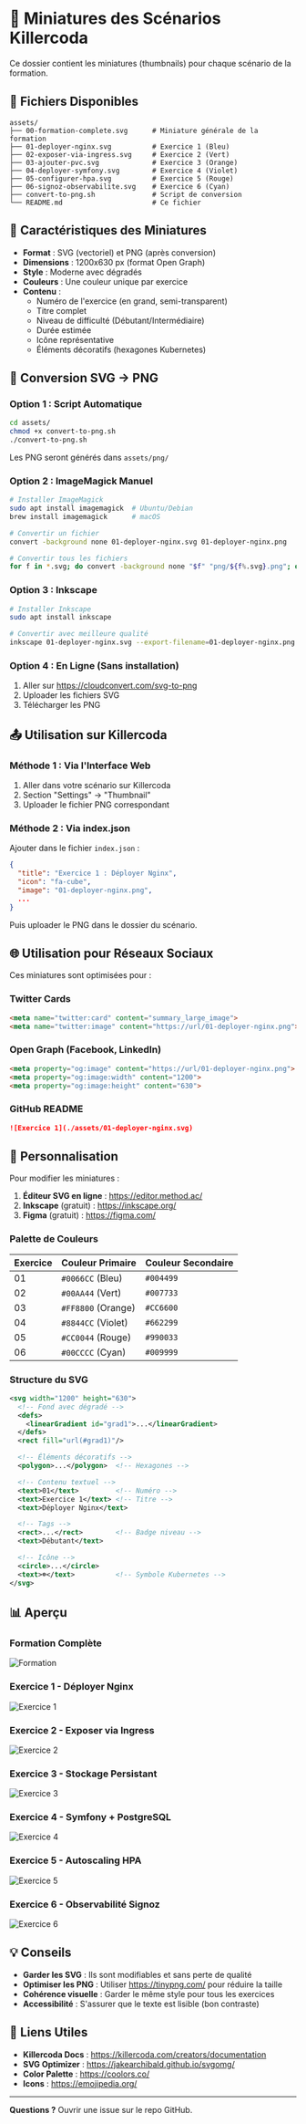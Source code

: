 # 🎨 Miniatures des Scénarios Killercoda

Ce dossier contient les miniatures (thumbnails) pour chaque scénario de la formation.

## 📁 Fichiers Disponibles

```
assets/
├── 00-formation-complete.svg      # Miniature générale de la formation
├── 01-deployer-nginx.svg          # Exercice 1 (Bleu)
├── 02-exposer-via-ingress.svg     # Exercice 2 (Vert)
├── 03-ajouter-pvc.svg             # Exercice 3 (Orange)
├── 04-deployer-symfony.svg        # Exercice 4 (Violet)
├── 05-configurer-hpa.svg          # Exercice 5 (Rouge)
├── 06-signoz-observabilite.svg    # Exercice 6 (Cyan)
├── convert-to-png.sh              # Script de conversion
└── README.md                      # Ce fichier
```

## 🎯 Caractéristiques des Miniatures

- **Format** : SVG (vectoriel) et PNG (après conversion)
- **Dimensions** : 1200x630 px (format Open Graph)
- **Style** : Moderne avec dégradés
- **Couleurs** : Une couleur unique par exercice
- **Contenu** :
  - Numéro de l'exercice (en grand, semi-transparent)
  - Titre complet
  - Niveau de difficulté (Débutant/Intermédiaire)
  - Durée estimée
  - Icône représentative
  - Éléments décoratifs (hexagones Kubernetes)

## 🔄 Conversion SVG → PNG

### Option 1 : Script Automatique

```bash
cd assets/
chmod +x convert-to-png.sh
./convert-to-png.sh
```

Les PNG seront générés dans `assets/png/`

### Option 2 : ImageMagick Manuel

```bash
# Installer ImageMagick
sudo apt install imagemagick  # Ubuntu/Debian
brew install imagemagick      # macOS

# Convertir un fichier
convert -background none 01-deployer-nginx.svg 01-deployer-nginx.png

# Convertir tous les fichiers
for f in *.svg; do convert -background none "$f" "png/${f%.svg}.png"; done
```

### Option 3 : Inkscape

```bash
# Installer Inkscape
sudo apt install inkscape

# Convertir avec meilleure qualité
inkscape 01-deployer-nginx.svg --export-filename=01-deployer-nginx.png --export-width=1200
```

### Option 4 : En Ligne (Sans installation)

1. Aller sur https://cloudconvert.com/svg-to-png
2. Uploader les fichiers SVG
3. Télécharger les PNG

## 📤 Utilisation sur Killercoda

### Méthode 1 : Via l'Interface Web

1. Aller dans votre scénario sur Killercoda
2. Section "Settings" → "Thumbnail"
3. Uploader le fichier PNG correspondant

### Méthode 2 : Via index.json

Ajouter dans le fichier `index.json` :

```json
{
  "title": "Exercice 1 : Déployer Nginx",
  "icon": "fa-cube",
  "image": "01-deployer-nginx.png",
  ...
}
```

Puis uploader le PNG dans le dossier du scénario.

## 🌐 Utilisation pour Réseaux Sociaux

Ces miniatures sont optimisées pour :

### Twitter Cards
```html
<meta name="twitter:card" content="summary_large_image">
<meta name="twitter:image" content="https://url/01-deployer-nginx.png">
```

### Open Graph (Facebook, LinkedIn)
```html
<meta property="og:image" content="https://url/01-deployer-nginx.png">
<meta property="og:image:width" content="1200">
<meta property="og:image:height" content="630">
```

### GitHub README
```markdown
![Exercice 1](./assets/01-deployer-nginx.svg)
```

## 🎨 Personnalisation

Pour modifier les miniatures :

1. **Éditeur SVG en ligne** : https://editor.method.ac/
2. **Inkscape** (gratuit) : https://inkscape.org/
3. **Figma** (gratuit) : https://figma.com/

### Palette de Couleurs

| Exercice | Couleur Primaire | Couleur Secondaire |
|----------|------------------|--------------------|
| 01 | `#0066CC` (Bleu) | `#004499` |
| 02 | `#00AA44` (Vert) | `#007733` |
| 03 | `#FF8800` (Orange) | `#CC6600` |
| 04 | `#8844CC` (Violet) | `#662299` |
| 05 | `#CC0044` (Rouge) | `#990033` |
| 06 | `#00CCCC` (Cyan) | `#009999` |

### Structure du SVG

```xml
<svg width="1200" height="630">
  <!-- Fond avec dégradé -->
  <defs>
    <linearGradient id="grad1">...</linearGradient>
  </defs>
  <rect fill="url(#grad1)"/>

  <!-- Éléments décoratifs -->
  <polygon>...</polygon>  <!-- Hexagones -->

  <!-- Contenu textuel -->
  <text>01</text>         <!-- Numéro -->
  <text>Exercice 1</text> <!-- Titre -->
  <text>Déployer Nginx</text>

  <!-- Tags -->
  <rect>...</rect>        <!-- Badge niveau -->
  <text>Débutant</text>

  <!-- Icône -->
  <circle>...</circle>
  <text>☸</text>          <!-- Symbole Kubernetes -->
</svg>
```

## 📊 Aperçu

### Formation Complète
![Formation](./00-formation-complete.svg)

### Exercice 1 - Déployer Nginx
![Exercice 1](./01-deployer-nginx.svg)

### Exercice 2 - Exposer via Ingress
![Exercice 2](./02-exposer-via-ingress.svg)

### Exercice 3 - Stockage Persistant
![Exercice 3](./03-ajouter-pvc.svg)

### Exercice 4 - Symfony + PostgreSQL
![Exercice 4](./04-deployer-symfony.svg)

### Exercice 5 - Autoscaling HPA
![Exercice 5](./05-configurer-hpa.svg)

### Exercice 6 - Observabilité Signoz
![Exercice 6](./06-signoz-observabilite.svg)

## 💡 Conseils

- **Garder les SVG** : Ils sont modifiables et sans perte de qualité
- **Optimiser les PNG** : Utiliser https://tinypng.com/ pour réduire la taille
- **Cohérence visuelle** : Garder le même style pour tous les exercices
- **Accessibilité** : S'assurer que le texte est lisible (bon contraste)

## 🔗 Liens Utiles

- **Killercoda Docs** : https://killercoda.com/creators/documentation
- **SVG Optimizer** : https://jakearchibald.github.io/svgomg/
- **Color Palette** : https://coolors.co/
- **Icons** : https://emojipedia.org/

---

**Questions ?** Ouvrir une issue sur le repo GitHub.
